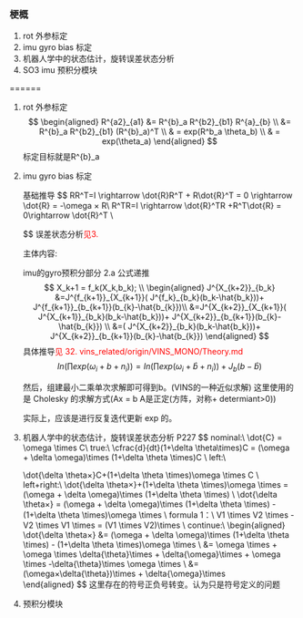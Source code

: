 <!--
 * @Author: Liu Weilong
 * @Date: 2021-04-08 20:11:49
 * @LastEditors: Liu Weilong
 * @LastEditTime: 2021-04-11 09:24:00
 * @Description: 
-->
### 梗概
1. rot 外参标定
2. imu gyro bias 标定
3. 机器人学中的状态估计，旋转误差状态分析
4. SO3 imu 预积分模块

======
1. rot 外参标定
   $$
   \begin{aligned}
           R^{a2}_{a1} &= R^{b}_a R^{b2}_{b1} R^{a}_{b}
    \\
     &= R^{b}_a R^{b2}_{b1} (R^{b}_a)^T
     \\
     & = exp(R^b_a \theta_b)
     \\
     & = exp(\theta_a)
   \end{aligned}
   $$
   标定目标就是R^{b}_a

2. imu gyro bias 标定
   
   基础推导
   $$
    RR^T=I \rightarrow \dot{R}R^T + R\dot{R}^T = 0 \rightarrow \dot{R}  = -\omega × R\\
    R^TR=I \rightarrow \dot{R}^TR +R^T\dot{R} = 0\rightarrow \dot{R}^T   \\
    

   $$
   误差状态分析<font color = "Red">见3.</font>
   
   主体内容:

   imu的gyro预积分部分
   2.a 公式递推
   $$
   X_k+1 = f_k(X_k,b_k); 
   \\
   \begin{aligned}
      J^{X_{k+2}}_{b_k} &=J^{f_{k+1}}_{X_{k+1}}( J^{f_k}_{b_k}(b_k-\hat{b_k}))+ J^{f_{k+1}}_{b_{k+1}}(b_{k}-\hat{b_{k}})\\
      &=J^{X_{k+2}}_{X_{k+1}}( J^{X_{k+1}}_{b_k}(b_k-\hat{b_k}))+ J^{X_{k+2}}_{b_{k+1}}(b_{k}-\hat{b_{k}})
      \\
      &=( J^{X_{k+2}}_{b_k}(b_k-\hat{b_k}))+ J^{X_{k+2}}_{b_{k+1}}(b_{k}-\hat{b_{k}})      
   \end{aligned}
   $$
   具体推导<font color = "Red">见 32. vins_related/origin/VINS_MONO/Theory.md </font>
   $$
      In(\prod exp(\omega_i + b + n_i))
      = In(\prod exp(\omega_i + \hat{b} + n_i)) + J_{b}(b-\hat{b})
   $$

   然后，组建最小二乘单次求解即可得到b。(VINS的一种近似求解) 这里使用的是 Cholesky 的求解方式(Ax = b A是正定(方阵，对称+ determiant>0))
   
   实际上，应该是进行反复迭代更新 exp 的。

3. 机器人学中的状态估计，旋转误差状态分析
   P227
   $$
   nominal:\\
   \dot{C} = \omega \times C\\
   true:\\
   \cfrac{d}{dt}(1+\delta \theta\times)C = (\omega + \delta \omega)\times (1+\delta \theta \times)C \\
   left:\\
   
   \dot{\delta \theta×}C+(1+\delta \theta \times)\omega \times C \\
   left+right:\\
   \dot{\delta \theta×}+(1+\delta \theta \times)\omega \times = (\omega + \delta \omega)\times (1+\delta \theta \times)
   \\
   \dot{\delta \theta×} = (\omega + \delta \omega)\times (1+\delta \theta \times) - (1+\delta \theta \times)\omega \times
   \\
   formula 1：\\
   V1 \times V2 \times - V2 \times V1 \times = (V1 \times V2)\times
   \\
   continue:\\
   \begin{aligned}
      \dot{\delta \theta×} &= (\omega + \delta \omega)\times (1+\delta \theta \times) - (1+\delta \theta \times)\omega \times
      \\
      &= \omega \times + \omega \times \delta{\theta}\times + \delta{\omega}\times + \omega \times -\delta{\theta}\times \omega \times
      \\
      &=(\omega×\delta{\theta})\times + \delta{\omega}\times      
   \end{aligned}
   $$
   这里存在的符号正负号转变。认为只是符号定义的问题

4. 预积分模块